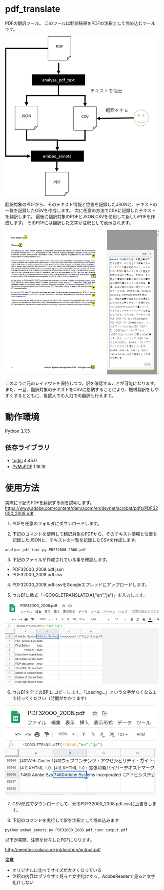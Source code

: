 # pdf_translate
PDFの翻訳ツール。
このツールは翻訳結果をPDFの注釈として埋め込むツールです。

![イメージ図](image.png)

翻訳対象のPDFから、そのテキスト情報と位置を記録したJSONと、テキストの一覧を記録したCSVを作成します。
次に任意の方法でCSVに記録したテキストを翻訳します。
最後に翻訳対象のPDFとJSON,CSVを使用して新しいPDFを作成します。
そのPDFには翻訳した文字が注釈として表示されます。

![イメージ図](output_image.png)

このように元のレイアウトを保持しつつ、訳を確認することが可能になります。
また、一旦、翻訳対象のテキストをCSVに格納することにより、機械翻訳をしやすくするとともに、複数人での人力での翻訳も行えます。

# 動作環境
Python 3.7.5  

## 依存ライブラリ
 - [tqdm](https://pypi.org/project/tqdm/)              4.45.0　　
 - [PyMuPDF](https://pypi.org/project/PyMuPDF/)           1.16.18　　
 
 # 使用方法
 実際に下記のPDFを翻訳する例を説明します。  
 https://www.adobe.com/content/dam/acom/en/devnet/acrobat/pdfs/PDF32000_2008.pdf
 
1. PDFを任意のフォルダにダウンロードします。  
 
2. 下記のコマンドを使用して翻訳対象のPDFから、そのテキスト情報と位置を記録したJSONと、テキストの一覧を記録したCSVを作成します。

```
analyze_pdf_text.py PDF32000_2008.pdf
```

3. 下記のファイルが作成されている事を確認します。  

 - PDF32000_2008.pdf.json
 - PDF32000_2008.pdf.csv

4. PDF32000_2008.pdf.csvをGoogleスプレッドにアップロードします。  

5. セルB1に数式「=GOOGLETRANSLATE(A1,"en","ja")」を入力します。  

![](google_spread01.png)

6. セルB1を全てのB列にコピーします。「Loading...」という文字がなくなるまで待ってください（時間がかかります）  

![](google_spread02.png)

7. CSV形式でダウンロードして、元のPDF32000_2008.pdf.csvに上書きします。  

8. 下記のコマンドを実行して訳を注釈として埋め込みます  

```
python embed_annots.py PDF32000_2008.pdf.json output.pdf
```

以下が実際、注釈を付与したPDFになります。

http://needtec.sakura.ne.jp/doc/tmp/output.pdf

**注意**

 - オリジナルに比べてサイズが大きくなっている
 - 注釈の内容はブラウザで見ると文字化けする。AdobeReaderで見ると文字化けしない 

